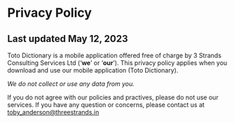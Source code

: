 # Privacy Policy
## Last updated May 12, 2023

Toto Dictionary is a mobile application offered free of charge by 3 Strands Consulting Services Ltd (‘**we**’ or ‘**our**’). This privacy policy applies when you download and use our mobile application (Toto Dictionary).

*We do not collect or use any data from you.*

If you do not agree with our policies and practives, please do not use our services. If you have any question or concerns, please contact us at [toby_anderson@threestrands.in](mailto:toby_anderson@threestrands.in)
